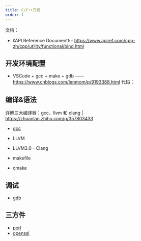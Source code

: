 ```yaml
---
title: C/C++开发
order: 1
---
```


文档：

+ 《API Reference Document》 - <https://www.apiref.com/cpp-zh/cpp/utility/functional/bind.html>

## 开发环境配置

+ VSCode + gcc + make + gdb —— <https://www.cnblogs.com/lenmom/p/9193388.html>
代码：
<RepoLink path="/code/demo-c-base/" />

## 编译&语法

详解三大编译器：gcc、llvm 和 clang | <https://zhuanlan.zhihu.com/p/357803433>

+ [gcc](./gcc.md)
+ LLVM
+ LLVM2.0 - Clang

+ makefile
+ cmake

## 调试

+ [gdb](./gdb.md)

## 三方件

+ [perl](./lib-perl/README.md)
+ [openssl](./lib-openssl/README.md)
